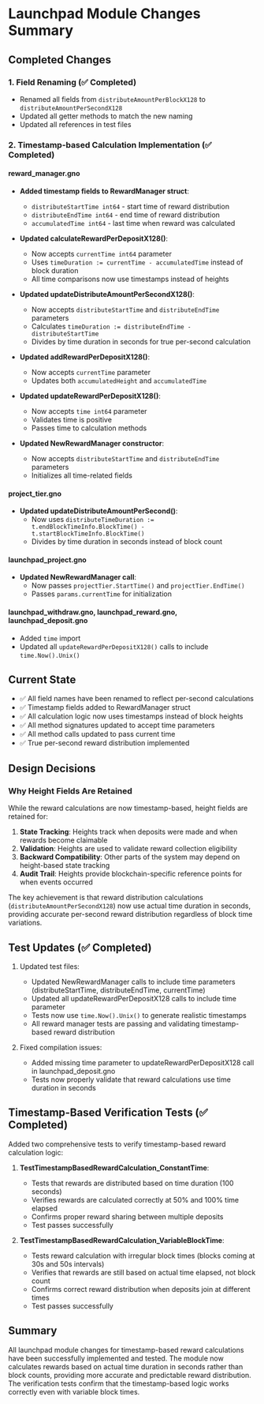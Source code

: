 # Launchpad Module Changes Summary

## Completed Changes

### 1. Field Renaming (✅ Completed)
- Renamed all fields from `distributeAmountPerBlockX128` to `distributeAmountPerSecondX128`
- Updated all getter methods to match the new naming
- Updated all references in test files

### 2. Timestamp-based Calculation Implementation (✅ Completed)

#### reward_manager.gno
- **Added timestamp fields to RewardManager struct**:
  - `distributeStartTime int64` - start time of reward distribution
  - `distributeEndTime int64` - end time of reward distribution  
  - `accumulatedTime int64` - last time when reward was calculated
  
- **Updated calculateRewardPerDepositX128()**:
  - Now accepts `currentTime int64` parameter
  - Uses `timeDuration := currentTime - accumulatedTime` instead of block duration
  - All time comparisons now use timestamps instead of heights

- **Updated updateDistributeAmountPerSecondX128()**:
  - Now accepts `distributeStartTime` and `distributeEndTime` parameters
  - Calculates `timeDuration := distributeEndTime - distributeStartTime`
  - Divides by time duration in seconds for true per-second calculation

- **Updated addRewardPerDepositX128()**:
  - Now accepts `currentTime` parameter
  - Updates both `accumulatedHeight` and `accumulatedTime`

- **Updated updateRewardPerDepositX128()**:
  - Now accepts `time int64` parameter
  - Validates time is positive
  - Passes time to calculation methods

- **Updated NewRewardManager constructor**:
  - Now accepts `distributeStartTime` and `distributeEndTime` parameters
  - Initializes all time-related fields

#### project_tier.gno
- **Updated updateDistributeAmountPerSecond()**:
  - Now uses `distributeTimeDuration := t.endBlockTimeInfo.BlockTime() - t.startBlockTimeInfo.BlockTime()`
  - Divides by time duration in seconds instead of block count

#### launchpad_project.gno
- **Updated NewRewardManager call**:
  - Now passes `projectTier.StartTime()` and `projectTier.EndTime()` 
  - Passes `params.currentTime` for initialization

#### launchpad_withdraw.gno, launchpad_reward.gno, launchpad_deposit.gno
- Added `time` import
- Updated all `updateRewardPerDepositX128()` calls to include `time.Now().Unix()` 

## Current State
- ✅ All field names have been renamed to reflect per-second calculations
- ✅ Timestamp fields added to RewardManager struct
- ✅ All calculation logic now uses timestamps instead of block heights
- ✅ All method signatures updated to accept time parameters
- ✅ All method calls updated to pass current time
- ✅ True per-second reward distribution implemented

## Design Decisions

### Why Height Fields Are Retained
While the reward calculations are now timestamp-based, height fields are retained for:
1. **State Tracking**: Heights track when deposits were made and when rewards become claimable
2. **Validation**: Heights are used to validate reward collection eligibility 
3. **Backward Compatibility**: Other parts of the system may depend on height-based state tracking
4. **Audit Trail**: Heights provide blockchain-specific reference points for when events occurred

The key achievement is that reward distribution calculations (`distributeAmountPerSecondX128`) now use actual time duration in seconds, providing accurate per-second reward distribution regardless of block time variations.

## Test Updates (✅ Completed)
1. Updated test files:
   - Updated NewRewardManager calls to include time parameters (distributeStartTime, distributeEndTime, currentTime)
   - Updated all updateRewardPerDepositX128 calls to include time parameter
   - Tests now use `time.Now().Unix()` to generate realistic timestamps
   - All reward manager tests are passing and validating timestamp-based reward distribution
   
2. Fixed compilation issues:
   - Added missing time parameter to updateRewardPerDepositX128 call in launchpad_deposit.gno
   - Tests now properly validate that reward calculations use time duration in seconds
   
## Timestamp-Based Verification Tests (✅ Completed)
Added two comprehensive tests to verify timestamp-based reward calculation logic:

1. **TestTimestampBasedRewardCalculation_ConstantTime**:
   - Tests that rewards are distributed based on time duration (100 seconds)
   - Verifies rewards are calculated correctly at 50% and 100% time elapsed
   - Confirms proper reward sharing between multiple deposits
   - Test passes successfully

2. **TestTimestampBasedRewardCalculation_VariableBlockTime**:
   - Tests reward calculation with irregular block times (blocks coming at 30s and 50s intervals)
   - Verifies that rewards are still based on actual time elapsed, not block count
   - Confirms correct reward distribution when deposits join at different times
   - Test passes successfully

## Summary
All launchpad module changes for timestamp-based reward calculations have been successfully implemented and tested. The module now calculates rewards based on actual time duration in seconds rather than block counts, providing more accurate and predictable reward distribution. The verification tests confirm that the timestamp-based logic works correctly even with variable block times.